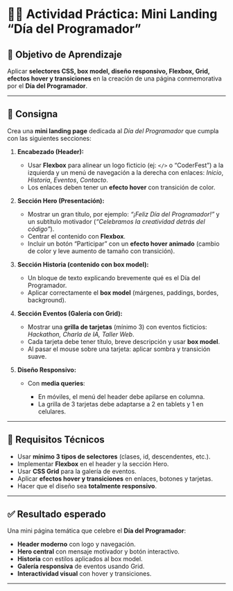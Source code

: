 # 👨‍💻 **Actividad Práctica: Mini Landing “Día del Programador”**

## 🎯 Objetivo de Aprendizaje

Aplicar **selectores CSS, box model, diseño responsivo, Flexbox, Grid, efectos hover y transiciones** en la creación de una página conmemorativa por el **Día del Programador**.

---

## 🔨 Consigna

Crea una **mini landing page** dedicada al *Día del Programador* que cumpla con las siguientes secciones:

1. **Encabezado (Header):**

   * Usar **Flexbox** para alinear un logo ficticio (ej: `</>` o “CoderFest”) a la izquierda y un menú de navegación a la derecha con enlaces: *Inicio*, *Historia*, *Eventos*, *Contacto*.
   * Los enlaces deben tener un **efecto hover** con transición de color.

2. **Sección Hero (Presentación):**

   * Mostrar un gran título, por ejemplo: *“¡Feliz Día del Programador!”* y un subtítulo motivador (*“Celebramos la creatividad detrás del código”*).
   * Centrar el contenido con **Flexbox**.
   * Incluir un botón “Participar” con un **efecto hover animado** (cambio de color y leve aumento de tamaño con transición).

3. **Sección Historia (contenido con box model):**

   * Un bloque de texto explicando brevemente qué es el Día del Programador.
   * Aplicar correctamente el **box model** (márgenes, paddings, bordes, background).

4. **Sección Eventos (Galería con Grid):**

   * Mostrar una **grilla de tarjetas** (mínimo 3) con eventos ficticios: *Hackathon, Charla de IA, Taller Web*.
   * Cada tarjeta debe tener título, breve descripción y usar **box model**.
   * Al pasar el mouse sobre una tarjeta: aplicar sombra y transición suave.

5. **Diseño Responsivo:**

   * Con **media queries**:

     * En móviles, el menú del header debe apilarse en columna.
     * La grilla de 3 tarjetas debe adaptarse a 2 en tablets y 1 en celulares.

---

## 📌 Requisitos Técnicos

* Usar **mínimo 3 tipos de selectores** (clases, id, descendentes, etc.).
* Implementar **Flexbox** en el header y la sección Hero.
* Usar **CSS Grid** para la galería de eventos.
* Aplicar **efectos hover y transiciones** en enlaces, botones y tarjetas.
* Hacer que el diseño sea **totalmente responsivo**.

---

## ✅ Resultado esperado

Una mini página temática que celebre el **Día del Programador**:

* **Header moderno** con logo y navegación.
* **Hero central** con mensaje motivador y botón interactivo.
* **Historia** con estilos aplicados al box model.
* **Galería responsiva** de eventos usando Grid.
* **Interactividad visual** con hover y transiciones.

---